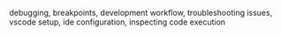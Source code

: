 debugging, breakpoints, development workflow, troubleshooting issues, vscode setup, ide configuration, inspecting code execution